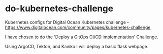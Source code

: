# do-kubernetes-challenge
Kubernetes configs for Digital Ocean Kubernetes challenge - https://www.digitalocean.com/community/pages/kubernetes-challenge

I have chosen to do the 'Deploy a GitOps CI/CD implementation' Challenge.

Using ArgoCD, Tekton, and Kaniko I will deploy a basic flask webpage.
